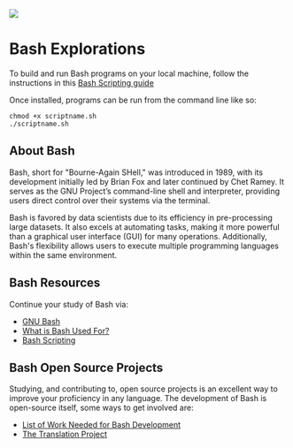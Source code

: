 <img src="https://raw.githubusercontent.com/rtoal/polyglot/master/docs/resources/bash-logo-64.png">

# Bash Explorations

To build and run Bash programs on your local machine, follow the instructions in this [Bash Scripting guide](https://www.geeksforgeeks.org/bash-scripting-introduction-to-bash-and-bash-scripting/#how-to-write-bash-scripts)

Once installed, programs can be run from the command line like so:

```
chmod +x scriptname.sh
./scriptname.sh
```

## About Bash

Bash, short for "Bourne-Again SHell," was introduced in 1989, with its development initially led by Brian Fox and later continued by Chet Ramey. It serves as the GNU Project’s command-line shell and interpreter, providing users direct control over their systems via the terminal. 

Bash is favored by data scientists due to its efficiency in pre-processing large datasets. It also excels at automating tasks, making it more powerful than a graphical user interface (GUI) for many operations. Additionally, Bash's flexibility allows users to execute multiple programming languages within the same environment.

## Bash Resources

Continue your study of Bash via:

- [GNU Bash](https://www.gnu.org/software/bash/)
- [What is Bash Used For?](https://www.codecademy.com/resources/blog/what-is-bash-used-for/)
- [Bash Scripting](https://www.geeksforgeeks.org/bash-scripting-introduction-to-bash-and-bash-scripting/#how-to-write-bash-scripts)

## Bash Open Source Projects

Studying, and contributing to, open source projects is an excellent way to improve your proficiency in any language. The development of Bash is open-source itself, some ways to get involved are:

- [List of Work Needed for Bash Development](https://www.gnu.org/help/)
- [The Translation Project](https://translationproject.org/domain/bash.html)
